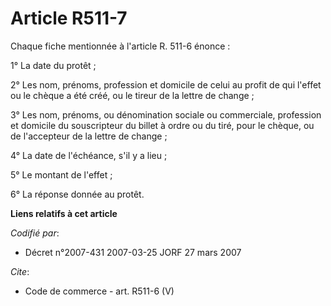 # Article R511-7

Chaque fiche mentionnée à l'article R. 511-6 énonce : 

1° La date du protêt ; 

2° Les nom, prénoms, profession et domicile de celui au profit de qui l'effet ou le chèque a été créé, ou le tireur de la
lettre de change ; 

3° Les nom, prénoms, ou dénomination sociale ou commerciale, profession et domicile du souscripteur du billet à ordre ou du
tiré, pour le chèque, ou de l'accepteur de la lettre de change ; 

4° La date de l'échéance, s'il y a lieu ; 

5° Le montant de l'effet ; 

6° La réponse donnée au protêt.

**Liens relatifs à cet article**

_Codifié par_:

  - Décret n°2007-431 2007-03-25 JORF 27 mars 2007

_Cite_:

  - Code de commerce - art. R511-6 (V)
